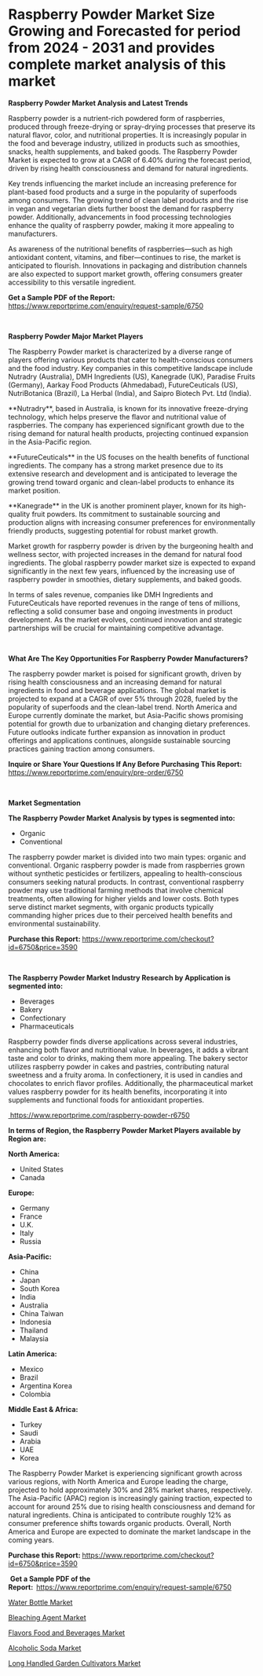 <p><h1>Raspberry Powder Market Size Growing and Forecasted for period from 2024 - 2031 and provides complete market analysis of this market</h1></p><p><strong>Raspberry Powder Market Analysis and Latest Trends</strong></p>
<p><p>Raspberry powder is a nutrient-rich powdered form of raspberries, produced through freeze-drying or spray-drying processes that preserve its natural flavor, color, and nutritional properties. It is increasingly popular in the food and beverage industry, utilized in products such as smoothies, snacks, health supplements, and baked goods. The Raspberry Powder Market is expected to grow at a CAGR of 6.40% during the forecast period, driven by rising health consciousness and demand for natural ingredients.</p><p>Key trends influencing the market include an increasing preference for plant-based food products and a surge in the popularity of superfoods among consumers. The growing trend of clean label products and the rise in vegan and vegetarian diets further boost the demand for raspberry powder. Additionally, advancements in food processing technologies enhance the quality of raspberry powder, making it more appealing to manufacturers.</p><p>As awareness of the nutritional benefits of raspberries—such as high antioxidant content, vitamins, and fiber—continues to rise, the market is anticipated to flourish. Innovations in packaging and distribution channels are also expected to support market growth, offering consumers greater accessibility to this versatile ingredient.</p></p>
<p><strong>Get a Sample PDF of the Report:&nbsp;</strong> <a href="https://www.reportprime.com/enquiry/request-sample/6750">https://www.reportprime.com/enquiry/request-sample/6750</a></p>
<p>&nbsp;</p>
<p><strong>Raspberry Powder Major Market Players</strong></p>
<p><p>The Raspberry Powder market is characterized by a diverse range of players offering various products that cater to health-conscious consumers and the food industry. Key companies in this competitive landscape include Nutradry (Australia), DMH Ingredients (US), Kanegrade (UK), Paradise Fruits (Germany), Aarkay Food Products (Ahmedabad), FutureCeuticals (US), NutriBotanica (Brazil), La Herbal (India), and Saipro Biotech Pvt. Ltd (India).</p><p>**Nutradry**, based in Australia, is known for its innovative freeze-drying technology, which helps preserve the flavor and nutritional value of raspberries. The company has experienced significant growth due to the rising demand for natural health products, projecting continued expansion in the Asia-Pacific region.</p><p>**FutureCeuticals** in the US focuses on the health benefits of functional ingredients. The company has a strong market presence due to its extensive research and development and is anticipated to leverage the growing trend toward organic and clean-label products to enhance its market position.</p><p>**Kanegrade** in the UK is another prominent player, known for its high-quality fruit powders. Its commitment to sustainable sourcing and production aligns with increasing consumer preferences for environmentally friendly products, suggesting potential for robust market growth.</p><p>Market growth for raspberry powder is driven by the burgeoning health and wellness sector, with projected increases in the demand for natural food ingredients. The global raspberry powder market size is expected to expand significantly in the next few years, influenced by the increasing use of raspberry powder in smoothies, dietary supplements, and baked goods.</p><p>In terms of sales revenue, companies like DMH Ingredients and FutureCeuticals have reported revenues in the range of tens of millions, reflecting a solid consumer base and ongoing investments in product development. As the market evolves, continued innovation and strategic partnerships will be crucial for maintaining competitive advantage.</p></p>
<p>&nbsp;</p>
<p><strong>What Are The Key Opportunities For Raspberry Powder Manufacturers?</strong></p>
<p><p>The raspberry powder market is poised for significant growth, driven by rising health consciousness and an increasing demand for natural ingredients in food and beverage applications. The global market is projected to expand at a CAGR of over 5% through 2028, fueled by the popularity of superfoods and the clean-label trend. North America and Europe currently dominate the market, but Asia-Pacific shows promising potential for growth due to urbanization and changing dietary preferences. Future outlooks indicate further expansion as innovation in product offerings and applications continues, alongside sustainable sourcing practices gaining traction among consumers.</p></p>
<p><strong>Inquire or Share Your Questions If Any Before Purchasing This Report:</strong> <a href="https://www.reportprime.com/enquiry/pre-order/6750">https://www.reportprime.com/enquiry/pre-order/6750</a></p>
<p>&nbsp;</p>
<p><strong>Market Segmentation</strong></p>
<p><strong>The Raspberry Powder Market Analysis by types is segmented into:</strong></p>
<p><ul><li>Organic</li><li>Conventional</li></ul></p>
<p><p>The raspberry powder market is divided into two main types: organic and conventional. Organic raspberry powder is made from raspberries grown without synthetic pesticides or fertilizers, appealing to health-conscious consumers seeking natural products. In contrast, conventional raspberry powder may use traditional farming methods that involve chemical treatments, often allowing for higher yields and lower costs. Both types serve distinct market segments, with organic products typically commanding higher prices due to their perceived health benefits and environmental sustainability.</p></p>
<p><strong>Purchase this Report:&nbsp;</strong><a href="https://www.reportprime.com/checkout?id=6750&price=3590">https://www.reportprime.com/checkout?id=6750&price=3590</a></p>
<p>&nbsp;</p>
<p><strong>The Raspberry Powder Market Industry Research by Application is segmented into:</strong></p>
<p><ul><li>Beverages</li><li>Bakery</li><li>Confectionary</li><li>Pharmaceuticals</li></ul></p>
<p><p>Raspberry powder finds diverse applications across several industries, enhancing both flavor and nutritional value. In beverages, it adds a vibrant taste and color to drinks, making them more appealing. The bakery sector utilizes raspberry powder in cakes and pastries, contributing natural sweetness and a fruity aroma. In confectionery, it is used in candies and chocolates to enrich flavor profiles. Additionally, the pharmaceutical market values raspberry powder for its health benefits, incorporating it into supplements and functional foods for antioxidant properties.</p></p>
<p><a href="https://www.reportprime.com/raspberry-powder-r6750">&nbsp;https://www.reportprime.com/raspberry-powder-r6750</a></p>
<p><strong>In terms of Region, the Raspberry Powder Market Players available by Region are:</strong></p>
<p>
    <p> <strong> North America: </strong>
        <ul>
            <li>United States</li>
            <li>Canada</li>
        </ul>
        </p> 
    <p> <strong> Europe: </strong>
        <ul>
            <li>Germany</li>
            <li>France</li>
            <li>U.K.</li>
            <li>Italy</li>
            <li>Russia</li>
        </ul>
        </p> 
    <p> <strong> Asia-Pacific: </strong>
        <ul>
            <li>China</li>
            <li>Japan</li>
            <li>South Korea</li>
            <li>India</li>
            <li>Australia</li>
            <li>China Taiwan</li>
            <li>Indonesia</li>
            <li>Thailand</li>
            <li>Malaysia</li>
        </ul>
        </p> 
    <p> <strong> Latin America: </strong>
        <ul>
            <li>Mexico</li>
            <li>Brazil</li>
            <li>Argentina Korea</li>
            <li>Colombia</li>
        </ul>
        </p> 
    <p> <strong> Middle East & Africa: </strong>
        <ul>
            <li>Turkey</li>
            <li>Saudi</li>
            <li>Arabia</li>
            <li>UAE</li>
            <li>Korea</li>
        </ul>
    </p>
    </p>
<p><p>The Raspberry Powder Market is experiencing significant growth across various regions, with North America and Europe leading the charge, projected to hold approximately 30% and 28% market shares, respectively. The Asia-Pacific (APAC) region is increasingly gaining traction, expected to account for around 25% due to rising health consciousness and demand for natural ingredients. China is anticipated to contribute roughly 12% as consumer preference shifts towards organic products. Overall, North America and Europe are expected to dominate the market landscape in the coming years.</p></p>
<p><strong>Purchase this Report: </strong><a href="https://www.reportprime.com/checkout?id=6750&price=3590">https://www.reportprime.com/checkout?id=6750&price=3590</a></p>
<p>&nbsp;<strong>Get a Sample PDF of the Report:&nbsp;&nbsp;</strong><a href="https://www.reportprime.com/enquiry/request-sample/6750">https://www.reportprime.com/enquiry/request-sample/6750</a></p>
<p><strong></strong></p>
<p><p><a href="https://www.linkedin.com/pulse/water-bottle-market-outlook-complete-industry-analysis-i7kkc?trackingId=2WlKfZHARWS3dz24hvoycw%3D%3D">Water Bottle Market</a></p><p><a href="https://www.linkedin.com/pulse/global-bleaching-agent-industry-types-applications-ipnve?trackingId=5bSaI9F7SA2%2Byq5nge99SQ%3D%3D">Bleaching Agent Market</a></p><p><a href="https://github.com/mabutironaldo/Market-Research-Report-List-6/blob/main/flavors-food-and-beverages-market.md">Flavors Food and Beverages Market</a></p><p><a href="https://medium.com/@henrysullivan626/alcoholic-soda-market-forecast-global-market-trends-and-analysis-from-2024-to-2031-covered-in-166-1f39241dd3f0">Alcoholic Soda Market</a></p><p><a href="https://issuu.com/reportprime-2/docs/long-handled-garden-cultivators-mar_b722b4218521d5">Long Handled Garden Cultivators Market</a></p></p>